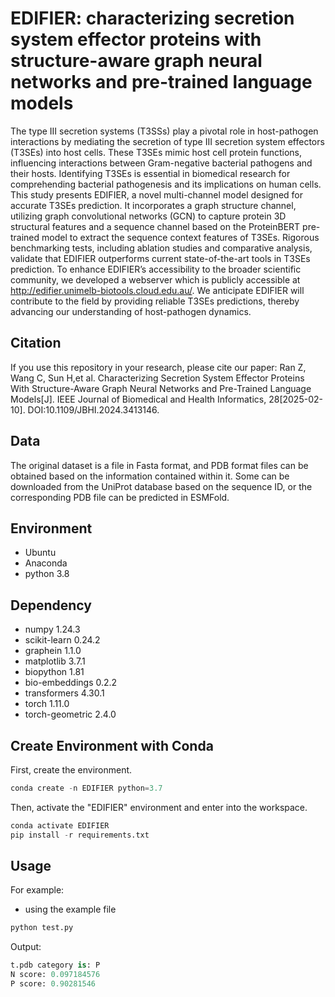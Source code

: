# EDIFIER: characterizing secretion system effector proteins with structure-aware graph neural networks and pre-trained language models
The type III secretion systems (T3SSs) play a pivotal role in host-pathogen interactions by mediating the secretion of type III secretion system effectors (T3SEs) into host cells. These T3SEs mimic host cell protein functions, influencing interactions between Gram-negative bacterial pathogens and their hosts. Identifying T3SEs is essential in biomedical research for comprehending bacterial pathogenesis and its implications on human cells. This study presents EDIFIER, a novel multi-channel model designed for accurate T3SEs prediction. It incorporates a graph structure channel, utilizing graph convolutional networks (GCN) to capture protein 3D structural features and a sequence channel based on the ProteinBERT pre-trained model to extract the sequence context features of T3SEs. Rigorous benchmarking tests, including ablation studies and comparative analysis, validate that EDIFIER outperforms current state-of-the-art tools in T3SEs prediction. To enhance EDIFIER’s accessibility to the broader scientific community, we developed a webserver which is publicly accessible at http://edifier.unimelb-biotools.cloud.edu.au/. We anticipate EDIFIER will contribute to the field by providing reliable T3SEs predictions, thereby advancing our understanding of host-pathogen dynamics.
## Citation
If you use this repository in your research, please cite our paper:
Ran Z, Wang C, Sun H,et al. Characterizing Secretion System Effector Proteins With Structure-Aware Graph Neural Networks and Pre-Trained Language Models[J]. IEEE Journal of Biomedical and Health Informatics, 28[2025-02-10]. DOI:10.1109/JBHI.2024.3413146.
## Data
The original dataset is a file in Fasta format, and PDB format files can be obtained based on the information contained within it. Some can be downloaded from the UniProt database based on the sequence ID, or the corresponding PDB file can be predicted in ESMFold.
## Environment
- Ubuntu
- Anaconda
- python 3.8
## Dependency
- numpy 1.24.3
- scikit-learn 0.24.2
- graphein 1.1.0
- matplotlib 3.7.1
- biopython 1.81
- bio-embeddings 0.2.2
- transformers 4.30.1
- torch 1.11.0
- torch-geometric 2.4.0
## Create Environment with Conda
First, create the environment.
```python
conda create -n EDIFIER python=3.7
```
Then, activate the "EDIFIER" environment and enter into the workspace.  
```python
conda activate EDIFIER
pip install -r requirements.txt
```
## Usage
For example:
- using the example file
```python
python test.py
```
Output:
```python
t.pdb category is: P
N score: 0.097184576
P score: 0.90281546
```

